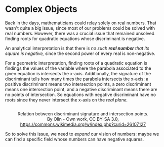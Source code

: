 # Complex Objects

Back in the days, mathematicians could relay solely on real numbers. That wasn't quite a big issue, since most of our problems could be solved with real numbers. However, there was a crucial issue that remained unsolved: finding roots for quadratic equations whose discriminant is negative.

An analytical interpretation is that there is _no such **real number** that its square is negative,_ since the second power of every real is non-negative.

For a geometric interpretation, finding roots of a quadratic equation is findings the values of the variable where the parabola associated to the given equation is intersects the x-axis. Additionally, the signature of the discriminant tells how many times the parabola intersects the x-axis: a positive discriminant means two intersection points, a zero discriminant means one intersection point, and a negative discriminant means there are no points of intersection. So equations with negative discriminant have no roots since they never intersect the x-axis on the _real plane._

<div align="center"><figure><img src="https://upload.wikimedia.org/wikipedia/commons/3/35/Quadratic_eq_discriminant.svg" alt=""><figcaption><p>Relation between discriminant signature and intersection points.<br>By Olin - Own work, CC BY-SA 3.0, <a href="https://commons.wikimedia.org/w/index.php?curid=26107127">https://commons.wikimedia.org/w/index.php?curid=26107127</a></p></figcaption></figure></div>

So to solve this issue, we need to _expand_ our vision of numbers: maybe we can find a specific field whose numbers can have negative squares.
